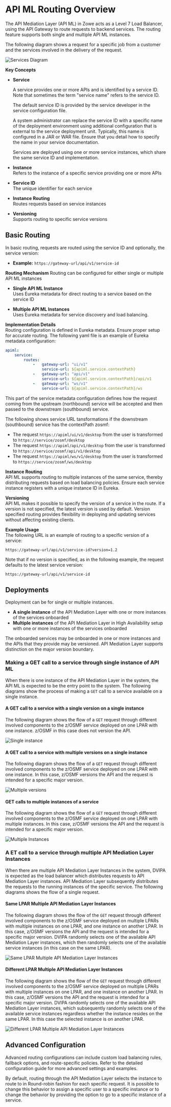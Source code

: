 # API ML Routing Overview

The API Mediation Layer (API ML) in Zowe acts as a Level 7 Load Balancer, using the API Gateway to route requests to backend 
services. The routing feature supports both single and multiple API ML instances.

The following diagram shows a request for a specific job from a customer and the services involved in the delivery of the request.

![Services Diagram](../../images/api-mediation/RoutingNorthboundSouthbound.png "Example services diagram")

**Key Concepts**
- **Service**

  A service provides one or more APIs and is identified by a service ID. Note that sometimes the term "service name" refers to the service ID.

  The default service ID is provided by the service developer in the service configuration file.

  A system administrator can replace the service ID with a specific name of the deployment environment using additional configuration that is external to the service deployment unit. Typically, this name is configured in a JAR or WAR file. 
  Ensure that you detail how to specify the name in your service documentation. 

  Services are deployed using one or more service instances, which share the same service ID and implementation.

- **Instance**  
  Refers to the instance of a specific service providing one or more APIs
- **Service ID**  
  The unique identifier for each service
- **Instance Routing**  
  Routes requests based on service instances
- **Versioning**  
  Supports routing to specific service versions

## Basic Routing

In basic routing, requests are routed using the service ID and optionally, the service version:

- **Example:** `https://gateway-url/api/v1/service-id`

**Routing Mechanism**
Routing can be configured for either single or multiple API ML instances

* **Single API ML Instance**  
Uses Eureka metadata for direct routing to a service based on the service ID

* **Multiple API ML Instances**  
Uses Eureka metadata for service discovery and load balancing.

**Implementation Details**  
Routing configuration is defined in Eureka metadata.
Ensure proper setup for accurate routing. The following yaml file is an example of Eureka metadata configuration:

```yaml
apiml:
    service:                               
        routes:
            -   gateway-url: "ui/v1"
                service-url: ${apiml.service.contextPath}
            -   gateway-url: "api/v1"
                service-url: ${apiml.service.contextPath}/api/v1
            -   gateway-url: "ws/v1"
                service-url: ${apiml.service.contextPath}/ws
```

This part of the service metadata configuration defines how the request coming from the upstream (northbound) service will be
accepted and then passed to the downstream (southbound) service.

The following shows service URL tansformations if the downstream (southbound) service has the contextPath zosmf: 
- The request `https://apiml/ui/v1/desktop` from the user is transformed to `https://service/zosmf/desktop`
- The request `https://apiml/api/v1/desktop` from the user is transformed to `https://service/zosmf/api/v1/desktop`
- The request `https://apiml/ws/v1/desktop` from the user is transformed to `https://service/zosmf/ws/desktop`

**Instance Routing**  
API ML supports routing to multiple instances of the same service, thereby distributing requests based on load balancing policies. Ensure each service instance registers with a unique instance ID in Eureka.

**Versioning**  
API ML makes it possible to specify the version of a service in the route. If a version is not specified, the latest version is used by default. Version specified routing provides flexibility in deploying and updating services without affecting existing clients.

**Example Usage**  
The following URL is an example of routing to a specific version of a service:

```http
https://gateway-url/api/v1/service-id?version=1.2
```

Note that if no version is specified, as in the following example, the request defaults to the latest service version:

```http
https://gateway-url/api/v1/service-id
```

## Deployments

Deployment can be for single or multiple instances.

- **A single instance** of the API Mediation Layer with one or more instances of the services onboarded
- **Multiple instances** of the API Mediation Layer in High Availability setup with one or more instances of the services onboarded

The onboarded services may be onboarded in one or more instances and the APIs that they provide may be versioned. API Mediation Layer supports distinction on the major version boundary. 

### Making a GET call to a service through single instance of API ML

When there is one instance of the API Mediation Layer in the system, the API ML is expected to be the entry point to the system. The following diagrams show the process of making a `GET` call to a service available on a single instance. 

#### A GET call to a service with a single version on a single instance 

The following diagram shows the flow of a `GET` request through different involved components to the z/OSMF service deployed on one LPAR with one instance. z/OSMF in this case does not version the API. 

![Single instance](../../images/api-mediation/SimpleRouting.png "Simple Routing")

#### A GET call to a service with multiple versions on a single instance

The following diagram shows the flow of a `GET` request through different involved components to the z/OSMF service deployed on one LPAR with one instance. In this case, z/OSMF versions the API and the request is intended for a specific major version.  

![Multiple versions](../../images/api-mediation/RoutingVersioned.png "Versioned Routing")

#### GET calls to multiple instances of a service

The following diagram shows the flow of a `GET` request through different involved components to the z/OSMF service deployed on one LPAR with multiple instances. In this case, z/OSMF versions the API and the request is intended for a specific major version.

![Multiple Instances](../../images/api-mediation/RoutingOneLparMultipleInstances.png "Multiple Instances")

### A ET call to a service through multiple API Mediation Layer Instances

When there are multiple API Mediation Layer Instances in the system, DVIPA is expected as the load balancer which distributes requests to API Mediation Layer instances. API Mediation Layer subsequently distributes the requests to the running instances of the specific service. The following diagrams shows the flow of a single request. 

#### Same LPAR Multiple API Mediation Layer Instances

The following diagram shows the flow of the `GET` request through different involved components to the z/OSMF service deployed on multiple LPARs with multiple instances on one LPAR, and one instance on another LPAR. In this case, z/OSMF versions the API and the request is intended for a specific major version. DVIPA randomly selects one of the available API Mediation Layer instances, which then randomly selects one of the available service instances (in this case on the same LPAR). 

![Same LPAR Multiple API Mediation Layer Instances](../../images/api-mediation/RoutingSysplexSameLpar.png "Same LPAR Multiple API Mediation Layer Instances")

#### Different LPAR Multiple API Mediation Layer Instances

The following diagram shows the flow of the `GET` request through different involved components to the z/OSMF service deployed on multiple LPARs with multiple instances on one LPAR, and one instance on another LPAR. In this case, z/OSMF versions the API and the request is intended for a specific major version. DVIPA randomly selects one of the available API Mediation Layer instances, which subsequently randomly selects one of the available service instances regardless whether the 
instance resides on the same LPAR. In this case the selected instance is on another LPAR. 


![Different LPAR Multiple API Mediation Layer Instances](../../images/api-mediation/RoutingSysplexDifferentLpar.png "Different LPAR Multiple API Mediation Layer Instances")

## Advanced Configuration

Advanced routing configurations can include custom load balancing rules, fallback options, and route-specific policies. 
Refer to the detailed configuration guide for more advanced settings and examples.

By default, routing through the API Mediation Layer selects the instance to route to in Round-robin fashion for each
specific request. It is possible to change this behavior to assign a specific user to a specific instance or to change 
the behavior by providing the option to go to a specific instance of a service.